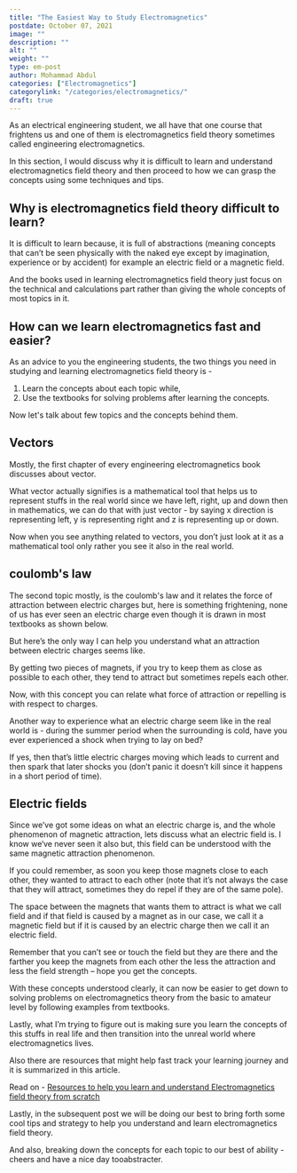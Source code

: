 ```yaml
---
title: "The Easiest Way to Study Electromagnetics"
postdate: October 07, 2021
image: ""
description: ""
alt: ""
weight: ""
type: em-post
author: Mohammad Abdul
categories: ["Electromagnetics"]
categorylink: "/categories/electromagnetics/"
draft: true
---
```


As an electrical engineering student, we all have that one course that frightens us and one of them
is electromagnetics field theory sometimes called engineering electromagnetics.

In this section, I would discuss why it is difficult to learn and understand electromagnetics field
theory and then proceed to how we can grasp the concepts using some techniques and tips.

## Why is electromagnetics field theory difficult to learn?

It is difficult to learn because, it is full of abstractions (meaning concepts that can’t be seen
physically with the naked eye except by imagination, experience or by accident) for example an
electric field or a magnetic field.

And the books used in learning electromagnetics field theory just focus on the technical and
calculations part rather than giving the whole concepts of most topics in it.

## How can we learn electromagnetics fast and easier?

As an advice to you the engineering students, the two things you need in studying and learning
electromagnetics field theory is -

1. Learn the concepts about each topic while,
1. Use the textbooks for solving problems after learning the concepts.

Now let's talk about few topics and the concepts behind them.

## Vectors

Mostly, the first chapter of every engineering electromagnetics book discusses about vector.

What vector actually signifies is a mathematical tool that helps us to represent stuffs in the real
world since we have left, right, up and down then in mathematics, we can do that with just vector -
by saying x direction is representing left, y is representing right and z is representing up or
down.

Now when you see anything related to vectors, you don’t just look at it as a mathematical tool only
rather you see it also in the real world.

## coulomb's law

The second topic mostly, is the coulomb's law and it relates the force of attraction between electric
charges but, here is something frightening, none of us has ever seen an electric charge even though
it is drawn in most textbooks as shown below.

But here’s the only way I can help you understand what an attraction between electric charges seems
like.

By getting two pieces of magnets, if you try to keep them as close as possible to each other, they
tend to attract but sometimes repels each other.

Now, with this concept you can relate what force of attraction or repelling is with respect to
charges.

<span class="text-emphasis">Another way to experience what an electric charge seem like in the real
world is - </span>
during the summer period when the surrounding is cold,
have you ever experienced a shock when trying to lay on bed?

If yes, then that’s little electric charges moving which leads to current and then spark that later
shocks you (don’t panic it doesn’t kill since it happens in a short period of time).

## Electric fields

Since we’ve got some ideas on what an electric charge is, and the whole phenomenon of magnetic
attraction, lets discuss what an electric field is. I know we‘ve never seen it also but, this field
can be understood with the same magnetic attraction phenomenon.

If you could remember, as soon you keep those magnets close to each other, they wanted to attract to
each other (note that it’s not always the case that they will attract, sometimes they do repel if
they are of the same pole).

The space between the magnets that wants them to attract is what we call <span class="text-emphasis">field</span> and if that field is caused by a magnet as in our case, we call it a magnetic field but if it is caused by an electric charge then we call it an electric field.

Remember that you can’t see or touch the field but they are there and the farther you keep the magnets from each other the less the attraction and less the field strength – hope you get the concepts.

With these concepts understood clearly, it can now be easier to get down to solving problems on electromagnetics theory from the basic to amateur level by following examples from textbooks.

Lastly, what I’m trying to figure out is making sure you learn the concepts of this stuffs in real life and then transition into the unreal world where electromagnetics lives.

Also there are resources that might help fast track your learning journey and it is summarized in this article.

Read on - <a href="" class="links-to-others">Resources to help you learn and understand Electromagnetics field theory from scratch</a>

Lastly, in the subsequent post we will be doing our best to bring forth some cool tips and strategy to help you understand and learn electromagnetics field theory.

And also, breaking down the concepts for each topic to our best of ability - cheers and have a nice day tooabstracter.
